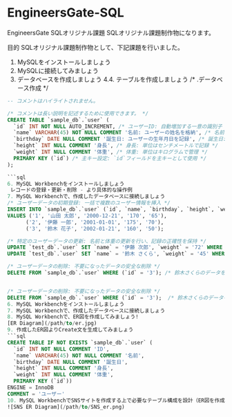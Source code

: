 # EngineersGate-SQL
EngineersGate SQLオリジナル課題
SQLオリジナル課題制作物になります。

目的
SQLオリジナル課題制作物として、下記課題を行いました。

1. MySQLをインストールしましょう
2. MySQLに接続してみましょう
3. データベースを作成しましょう
4.4. テーブルを作成しましょう
    /* .データベース作成 */
```sql
-- コメントはハイライトされません。

/* コメントは長い説明を記述するために使用できます。 */
CREATE TABLE `sample_db`.`user` (
  `id` INT NOT NULL AUTO_INCREMENT, /* ユーザーID: 自動増加する一意の識別子 */
  `name` VARCHAR(45) NOT NULL COMMENT '名前: ユーザーの姓名を格納', /* 名前: ユーザーの姓名を格納 */
  `birthday` DATE NULL COMMENT '誕生日: ユーザーの生年月日を記録', /* 誕生日: ユーザーの生年月日を記録 */
  `height` INT NULL COMMENT '身長', /* 身長: 単位はセンチメートルで記録 */
  `weight` INT NULL COMMENT '体重', /* 体重: 単位はキログラムで管理 */
  PRIMARY KEY (`id`) /* 主キー設定: `id`フィールドを主キーとして使用 */
);

```sql
6. MySQL Workbenchをインストールしましょう
 レコードの登録・更新・削除 - より具体的な操作例
7. MySQL Workbenchで、作成したデータベースに接続しましょう
/* ユーザーデータの初期登録: 一括で複数のユーザー情報を挿入 */
INSERT INTO `sample_db`.`user` (`id`, `name`, `birthday`, `height`, `weight`)
VALUES ('1', '山田 太郎', '2000-12-21', '170', '65'),
      ('2', '伊藤 一郎', '2001-01-01', '175', '70'),
      ('3', '鈴木 花子', '2002-01-21', '160', '50');

/* 特定のユーザーデータの更新: 名前と体重の更新を行い、記録の正確性を保持 */
UPDATE `test_db`.`user` SET `name` = '伊藤 次郎', `weight` = '72' WHERE (`id` = '2'); /* 伊藤一郎のデータを更新 */
UPDATE `test_db`.`user` SET `name` = '鈴木 さくら', `weight` = '45' WHERE (`id` = '3'); /* 鈴木花子の名前と体重を更新 */

/* ユーザーデータの削除: 不要になったデータの安全な削除 */
DELETE FROM `sample_db`.`user` WHERE (`id` = '3'); /* 鈴木さくらのデータを削除 */


/* ユーザーデータの削除: 不要になったデータの安全な削除 */
DELETE FROM `sample_db`.`user` WHERE (`id` = '3');  /* 鈴木さくらのデータを削除 */
6. MySQL Workbenchをインストールしましょう
7. MySQL Workbenchで、作成したデータベースに接続しましょう
8. MySQL Workbenchで、ER図を作成してみましょう!
[ER Diagram](/path/to/er.jpg)
9. 作成したER図よりCreate文を生成してみましょう
```sql
CREATE TABLE IF NOT EXISTS `sample_db`.`user` (
  `id` INT NOT NULL COMMENT 'ID',
  `name` VARCHAR(45) NOT NULL COMMENT '名前',
  `birthday` DATE NULL COMMENT '誕生日',
  `height` INT NULL COMMENT '身長',
  `weight` INT NULL COMMENT '体重',
  PRIMARY KEY (`id`))
ENGINE = InnoDB
COMMENT = 'ユーザー'
10. MySQL WorkbenchでSNSサイトを作成する上で必要なテーブル構成を設計（ER図を作成する）してみましょう
![SNS ER Diagram](/path/to/SNS_er.png)

